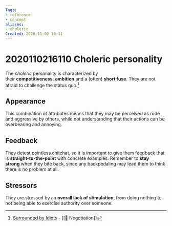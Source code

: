 ```yaml
---
Tags:
- reference
- concept
aliases:
- choleric
Created: 2020-11-02 16:11
---
```


# 2020110216110 Choleric personality


The *choleric* personality is characterized by their **competitiveness**, **ambition** and a (often) **short fuse**. They are not afraid to challenge the status quo.[^1]

## Appearance

This combination of attributes means that they may be perceived as rude and aggressive by others, while not understanding that their actions can be overbearing and annoying.

## Feedback

They detest pointless chitchat, so it is important to give them feedback that is **straight-to-the-point** with concrete examples. Remember to **stay strong** when they bite back, since any backpedaling may lead them to think there is no problem at all.

## Stressors

They are stressed by an **overall lack of stimulation**, from doing nothing to not being able to exercise authority over someone.


[^1]: [Surrounded by Idiots](notion://www.notion.so/rafaba/4c19b24536ec40969da33e1571e12c5f)
		- [[🤝 Negotiation]]